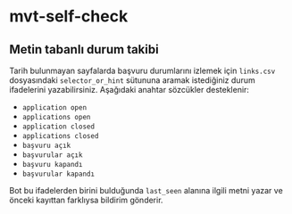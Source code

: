 # mvt-self-check

## Metin tabanlı durum takibi

Tarih bulunmayan sayfalarda başvuru durumlarını izlemek için `links.csv` dosyasındaki
`selector_or_hint` sütununa aramak istediğiniz durum ifadelerini yazabilirsiniz.
Aşağıdaki anahtar sözcükler desteklenir:

- `application open`
- `applications open`
- `application closed`
- `applications closed`
- `başvuru açık`
- `başvurular açık`
- `başvuru kapandı`
- `başvurular kapandı`

Bot bu ifadelerden birini bulduğunda `last_seen` alanına ilgili metni yazar ve önceki
kayıttan farklıysa bildirim gönderir.
